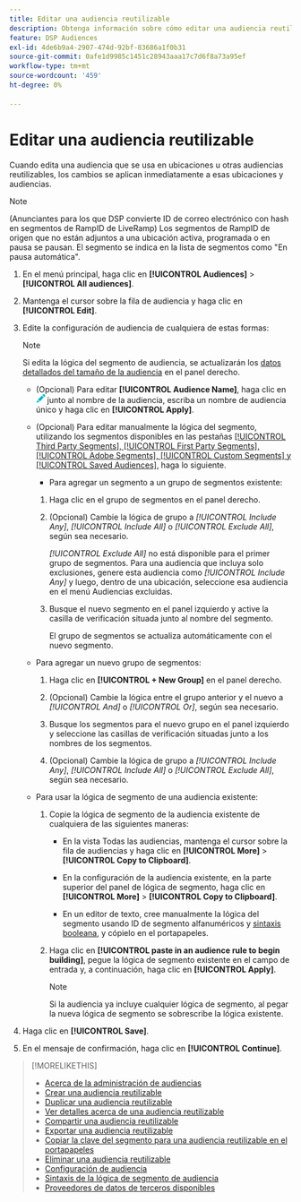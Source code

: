 ```yaml
---
title: Editar una audiencia reutilizable
description: Obtenga información sobre cómo editar una audiencia reutilizable.
feature: DSP Audiences
exl-id: 4de6b9a4-2907-474d-92bf-83686a1f0b31
source-git-commit: 0afe1d9985c1451c28943aaa17c7d6f8a73a95ef
workflow-type: tm+mt
source-wordcount: '459'
ht-degree: 0%

---
```


# Editar una audiencia reutilizable

Cuando edita una audiencia que se usa en ubicaciones u otras audiencias reutilizables, los cambios se aplican inmediatamente a esas ubicaciones y audiencias.<!-- verify -->

>[!NOTE]
>
>(Anunciantes para los que DSP convierte ID de correo electrónico con hash en segmentos de RampID de LiveRamp) Los segmentos de RampID de origen que no están adjuntos a una ubicación activa, programada o en pausa se pausan. El segmento se indica en la lista de segmentos como &quot;En pausa automática&quot;.

1. En el menú principal, haga clic en **[!UICONTROL Audiences]** > **[!UICONTROL All audiences]**.

1. Mantenga el cursor sobre la fila de audiencia y haga clic en **[!UICONTROL Edit]**.

1. Edite la configuración de audiencia de cualquiera de estas formas:

   >[!NOTE]
   >
   >Si edita la lógica del segmento de audiencia, se actualizarán los [datos detallados del tamaño de la audiencia](audience-about.md) en el panel derecho.

   * (Opcional) Para editar **[!UICONTROL Audience Name]**, haga clic en ![Editar](/help/dsp/assets/edit.png) junto al nombre de la audiencia, escriba un nombre de audiencia único y haga clic en **[!UICONTROL Apply]**.

   * (Opcional) Para editar manualmente la lógica del segmento, utilizando los segmentos disponibles en las pestañas [[!UICONTROL Third Party Segments], [!UICONTROL First Party Segments], [!UICONTROL Adobe Segments], [!UICONTROL Custom Segments] y [!UICONTROL Saved Audiences]](audience-settings.md), haga lo siguiente.

      * Para agregar un segmento a un grupo de segmentos existente:

      1. Haga clic en el grupo de segmentos en el panel derecho.

      1. (Opcional) Cambie la lógica de grupo a *[!UICONTROL Include Any]*, *[!UICONTROL Include All]* o *[!UICONTROL Exclude All]*, según sea necesario.

         *[!UICONTROL Exclude All]* no está disponible para el primer grupo de segmentos. Para una audiencia que incluya solo exclusiones, genere esta audiencia como *[!UICONTROL Include Any]* y luego, dentro de una ubicación, seleccione esa audiencia en el menú Audiencias excluidas.

      1. Busque el nuevo segmento en el panel izquierdo y active la casilla de verificación situada junto al nombre del segmento.

         El grupo de segmentos se actualiza automáticamente con el nuevo segmento.

   * Para agregar un nuevo grupo de segmentos:

      1. Haga clic en **[!UICONTROL + New Group]** en el panel derecho.

      1. (Opcional) Cambie la lógica entre el grupo anterior y el nuevo a *[!UICONTROL And]* o *[!UICONTROL Or]*, según sea necesario.

      1. Busque los segmentos para el nuevo grupo en el panel izquierdo y seleccione las casillas de verificación situadas junto a los nombres de los segmentos.

      1. (Opcional) Cambie la lógica de grupo a *[!UICONTROL Include Any]*, *[!UICONTROL Include All]* o *[!UICONTROL Exclude All]*, según sea necesario.

   * Para usar la lógica de segmento de una audiencia existente:

      1. Copie la lógica de segmento de la audiencia existente de cualquiera de las siguientes maneras:

         * En la vista Todas las audiencias, mantenga el cursor sobre la fila de audiencias y haga clic en **[!UICONTROL More]** > **[!UICONTROL Copy to Clipboard]**.

         * En la configuración de la audiencia existente, en la parte superior del panel de lógica de segmento, haga clic en **[!UICONTROL More]** > **[!UICONTROL Copy to Clipboard]**.

         * En un editor de texto, cree manualmente la lógica del segmento usando ID de segmento alfanuméricos y [sintaxis booleana](audience-segment-logic-syntax.md), y cópielo en el portapapeles.

      1. Haga clic en **[!UICONTROL paste in an audience rule to begin building]**, pegue la lógica de segmento existente en el campo de entrada y, a continuación, haga clic en **[!UICONTROL Apply]**.

         >[!NOTE]
         >
         >Si la audiencia ya incluye cualquier lógica de segmento, al pegar la nueva lógica de segmento se sobrescribe la lógica existente.

1. Haga clic en **[!UICONTROL Save]**.

1. En el mensaje de confirmación, haga clic en **[!UICONTROL Continue]**.

>[!MORELIKETHIS]
>
>* [Acerca de la administración de audiencias](audience-about.md)
>* [Crear una audiencia reutilizable](reusable-audience-create.md)
>* [Duplicar una audiencia reutilizable](reusable-audience-duplicate.md)
>* [Ver detalles acerca de una audiencia reutilizable](reusable-audience-view-details.md)
>* [Compartir una audiencia reutilizable](reusable-audience-share.md)
>* [Exportar una audiencia reutilizable](reusable-audience-export.md)
>* [Copiar la clave del segmento para una audiencia reutilizable en el portapapeles](reusable-audience-clipboard.md)
>* [Eliminar una audiencia reutilizable](reusable-audience-delete.md)
>* [Configuración de audiencia](audience-settings.md)
>* [Sintaxis de la lógica de segmento de audiencia](audience-segment-logic-syntax.md)
>* [Proveedores de datos de terceros disponibles](third-party-data-providers.md)
